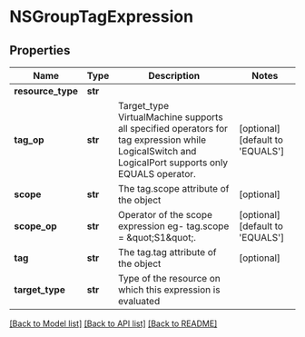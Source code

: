 # NSGroupTagExpression

## Properties
Name | Type | Description | Notes
------------ | ------------- | ------------- | -------------
**resource_type** | **str** |  | 
**tag_op** | **str** | Target_type VirtualMachine supports all specified operators for tag expression while LogicalSwitch and LogicalPort supports only EQUALS operator.  | [optional] [default to 'EQUALS']
**scope** | **str** | The tag.scope attribute of the object | [optional] 
**scope_op** | **str** | Operator of the scope expression eg- tag.scope &#x3D; \&quot;S1\&quot;. | [optional] [default to 'EQUALS']
**tag** | **str** | The tag.tag attribute of the object | [optional] 
**target_type** | **str** | Type of the resource on which this expression is evaluated | 

[[Back to Model list]](../README.md#documentation-for-models) [[Back to API list]](../README.md#documentation-for-api-endpoints) [[Back to README]](../README.md)

